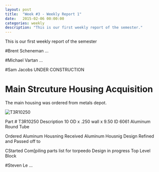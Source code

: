 ```yaml
---
layout: post
title:  "Week #3 - Weekly Report 1"
date:   2015-02-06 00:00:00
categories: weekly
description: "This is our first weekly report of the semester."
---
```


This is our first weekly report of the semester

#Brent Scheneman
...

#Michael Vartan
...

#Sam Jacobs
UNDER CONSTRUCTION
# Main Strcuture Housing Acquisition
The main housing was ordered from metals depot.

![T3R10250](/images/aluminumtube.jpg)

Part # T3R10250	
Description 10 OD x .250 wall x 9.50 ID 6061 Aluminum Round Tube


Ordered Aluminum Housning
Received Aluminum Housnig
Design Refined and Passed off to 

CStarted Com[piling parts list for torpeedo
Design in progress
Top Level Block


#Steven Le
...
